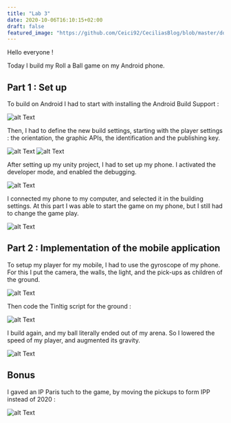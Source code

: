 ```yaml
---
title: "Lab 3"
date: 2020-10-06T16:10:15+02:00
draft: false
featured_image: "https://github.com/Ceici92/CeciliasBlog/blob/master/docs/images/Lab3/121064455_633550003949458_2545566836504823763_n.jpg?raw=true"
---
```


Hello everyone !


Today I build my Roll a Ball game on my Android phone.


## Part 1 : Set up

To build on Android I had to start with installing the Android Build Support :

![alt Text](https://github.com/Ceici92/CeciliasBlog/blob/master/docs/images/Lab3/Capture.JPG?raw=true "SDK")

Then, I had to define the new build settings, starting with the player settings : the orientation, the graphic APIs, the identification and the publishing key.

![alt Text](https://github.com/Ceici92/CeciliasBlog/blob/master/docs/images/Lab3/1.png?raw=true "Phone screen")
![alt Text](https://github.com/Ceici92/CeciliasBlog/blob/master/docs/images/Lab3/2.png?raw=true "Phone screen")

After setting up my unity project, I had to set up my phone. I activated the developer mode, and enabled the debugging. 

![alt Text](https://github.com/Ceici92/CeciliasBlog/blob/master/docs/images/Lab3/120959576_3379234365523327_2511240152500799826_n.jpg?raw=true "Phone settings")

I connected my phone to my computer, and selected it in the building settings.
At this part I was able to start the game on my phone, but I still had to change the game play. 

![alt Text](https://github.com/Ceici92/CeciliasBlog/blob/master/docs/images/Lab3/121064455_633550003949458_2545566836504823763_n.jpg?raw=true "Phone screen")


## Part 2 : Implementation of the mobile application

To setup my player for my mobile, I had to use the gyroscope of my phone. 
For this I put the camera, the walls, the light, and the pick-ups as children of the ground.

![alt Text](https://user-images.githubusercontent.com/71452847/95097521-db5a8f00-072d-11eb-9514-3abf26c6085a.png "Parent")
 
Then code the Tinltig script for the ground :

![alt Text](https://github.com/Ceici92/CeciliasBlog/blob/master/docs/images/Lab3/3.png?raw=true "Phone screen")

I build again, and my ball literally ended out of my arena. So I lowered the speed of my player, and augmented its gravity. 

![alt Text](https://github.com/Ceici92/CeciliasBlog/blob/master/docs/images/Lab3/Lab3.gif?raw=true "Gif")


## Bonus

I gaved an IP Paris tuch to the game, by moving the pickups to form IPP instead of 2020 :

![alt Text](https://github.com/Ceici92/CeciliasBlog/blob/master/docs/images/Lab2/IPP.JPG?raw=true "IPParis")
